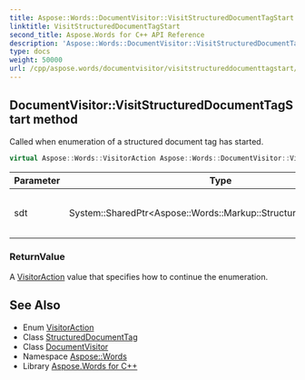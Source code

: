 ```yaml
---
title: Aspose::Words::DocumentVisitor::VisitStructuredDocumentTagStart method
linktitle: VisitStructuredDocumentTagStart
second_title: Aspose.Words for C++ API Reference
description: 'Aspose::Words::DocumentVisitor::VisitStructuredDocumentTagStart method. Called when enumeration of a structured document tag has started in C++.'
type: docs
weight: 50000
url: /cpp/aspose.words/documentvisitor/visitstructureddocumenttagstart/
---
```

## DocumentVisitor::VisitStructuredDocumentTagStart method


Called when enumeration of a structured document tag has started.

```cpp
virtual Aspose::Words::VisitorAction Aspose::Words::DocumentVisitor::VisitStructuredDocumentTagStart(System::SharedPtr<Aspose::Words::Markup::StructuredDocumentTag> sdt)
```


| Parameter | Type | Description |
| --- | --- | --- |
| sdt | System::SharedPtr\<Aspose::Words::Markup::StructuredDocumentTag\> | The object that is being visited. |

### ReturnValue

A [VisitorAction](../../visitoraction/) value that specifies how to continue the enumeration.

## See Also

* Enum [VisitorAction](../../visitoraction/)
* Class [StructuredDocumentTag](../../../aspose.words.markup/structureddocumenttag/)
* Class [DocumentVisitor](../)
* Namespace [Aspose::Words](../../)
* Library [Aspose.Words for C++](../../../)
